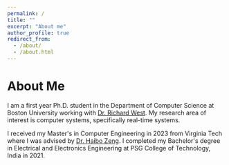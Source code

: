 ```yaml
---
permalink: /
title: ""
excerpt: "About me"
author_profile: true
redirect_from: 
  - /about/
  - /about.html
---
```

# About Me

I am a first year Ph.D. student in the Department of Computer Science at Boston University working with [Dr. Richard West](https://www.cs.bu.edu/fac/richwest/index2.html). My research area of interest is computer systems, specifically real-time systems. 

I received my Master's in Computer Engineering in 2023 from Virginia Tech where I was advised by [Dr. Haibo Zeng](https://www.faculty.ece.vt.edu/zeng/). I completed my Bachelor's degree in Electrical and Electronics Engineering at PSG College of Technology, India in 2021.
